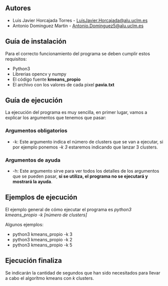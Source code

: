 ## Autores

-   Luis Javier Horcajada Torres - [LuisJavier.Horcajada\@alu.uclm.es](mailto:LuisJavier.Horcajada@alu.uclm.es)
-   Antonio Dominguez Martin - [Antonio.Dominguez5@alu.uclm.es](mailto:Antonio.Dominguez5@alu.uclm.es)

## Guía de instalación

Para el correcto funcionamiento del programa se deben cumplir estos requisitos:

-   Python3
-   Librerias opencv y numpy
-   El código fuente **kmeans_propio**
-   El archivo con los valores de cada pixel **pavia.txt**

## Guía de ejecución

La ejecución del programa es muy sencilla, en primer lugar, vamos a explicar los argumentos que tenemos que pasar:

### Argumentos obligatorios

-   -k: Este argumento indica el número de clusters que se van a ejecutar, si por ejemplo ponemos *-k 3* estaremos indicando que lanzar 3 clusters.

### Argumentos de ayuda

-   -h: Este argumento sirve para ver todos los detalles de los argumentos que se pueden pasar, **si se utiliza, el programa no se ejecutará y mostrará la ayuda**.

## Ejemplos de ejecución

El ejemplo general de cómo ejecutar el programa es *python3 kmeans_propio -k [número de clusters]*

Algunos ejemplos:

-   python3 kmeans_propio -k 3
-   python3 kmeans_propio -k 2
-   python3 kmeans_propio -k 5

## Ejecución finaliza

Se indicarán la cantidad de segundos que han sido necesitados para llevar a cabo el algorítmo kmeans con *k* clusters.
